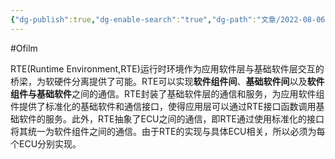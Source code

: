 ```yaml
---
{"dg-publish":true,"dg-enable-search":"true","dg-path":"文章/2022-08-06 RTE 层的一些思考.md","permalink":"/文章/2022-08-06 RTE 层的一些思考/","dgEnableSearch":"true","dgPassFrontmatter":true,"created":"2023-02-10T23:10:44.000+08:00","updated":"2023-11-14T13:34:25.000+08:00"}
---
```


#Ofilm 

RTE(Runtime Environment,RTE)运行时环境作为应用软件层与基础软件层交互的桥梁，为软硬件分离提供了可能。RTE可以实现**软件组件间**、**基础软件间**以及**软件组件与基础软件**之间的通信。RTE封装了基础软件层的通信和服务，为应用软件组件提供了标准化的基础软件和通信接口，使得应用层可以通过RTE接口函数调用基础软件的服务。此外，RTE抽象了ECU之间的通信，即RTE通过使用标准化的接口将其统一为软件组件之间的通信。由于RTE的实现与具体ECU相关，所以必须为每个ECU分别实现。